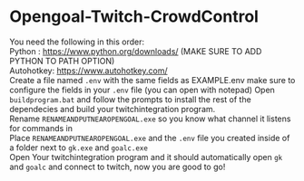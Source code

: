  # Opengoal-Twitch-CrowdControl  
You need the following in this order:  
Python : https://www.python.org/downloads/ (MAKE SURE TO ADD PYTHON TO PATH OPTION)   
Autohotkey: https://www.autohotkey.com/  
Create a file named `.env` with the same fields as EXAMPLE.env make sure to configure the fields in your `.env` file (you can open with notepad)
Open `buildprogram.bat` and follow the prompts to install the rest of the dependecies and build your twitchintegration program.  
Rename `RENAMEANDPUTNEAROPENGOAL.exe` so you know what channel it listens for commands in  
Place `RENAMEANDPUTNEAROPENGOAL.exe` and the `.env` file you created inside of a folder next to `gk.exe` and `goalc.exe`  
Open Your twitchintegration program and it should automatically open `gk` and `goalc` and connect to twitch, now you are good to go!  
